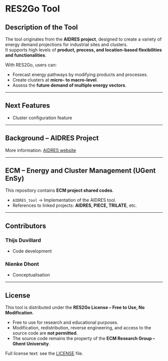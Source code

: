 # RES2Go Tool  

## Description of the Tool  
The tool originates from the **AIDRES project**, designed to create a variety of energy demand projections for industrial sites and clusters.  
It supports high levels of **product, process, and location-based flexibilities and functionalities**.  

With RES2Go, users can:  
- Forecast energy pathways by modifying products and processes.  
- Create clusters at **micro- to macro-level**.  
- Assess the **future demand of multiple energy vectors**.  

---

## Next Features  
- Cluster configuration feature  

---

## Background – AIDRES Project  
More information: [AIDRES website](#)  

---

## ECM – Energy and Cluster Management (UGent EnSy)  
This repository contains **ECM project shared codes**.  

- `AIDRES_tool` → Implementation of the AIDRES tool.  
- References to linked projects: **AIDRES, PIECE, TRILATE**, etc.  

---

## Contributors  

### Thijs Duvillard  
- Code development  

### Nienke Dhont  
- Conceptualisation  

---

## License  
This tool is distributed under the **RES2Go License – Free to Use, No Modification**.  

- Free to use for research and educational purposes.  
- Modification, redistribution, reverse engineering, and access to the source code are **not permitted**.  
- The source code remains the property of the **ECM Research Group – Ghent University**.  

Full license text: see the [LICENSE](./LICENSE) file.  